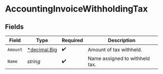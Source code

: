 # AccountingInvoiceWithholdingTax


## Fields

| Field                                                                   | Type                                                                    | Required                                                                | Description                                                             |
| ----------------------------------------------------------------------- | ----------------------------------------------------------------------- | ----------------------------------------------------------------------- | ----------------------------------------------------------------------- |
| `Amount`                                                                | [*decimal.Big](https://pkg.go.dev/github.com/ericlagergren/decimal#Big) | :heavy_check_mark:                                                      | Amount of tax withheld.                                                 |
| `Name`                                                                  | *string*                                                                | :heavy_check_mark:                                                      | Name assigned to withheld tax.                                          |